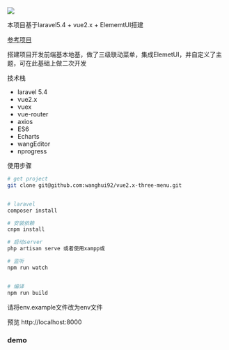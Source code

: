 <img src="https://github.com/wanghui92/vue2.x-three-menu/blob/master/showdemo.gif">

本项目基于laravel5.4 + vue2.x + ElememtUI搭建

<a href="https://github.com/sailengsi/sls-admin" target="_block"> 参考项目 </a>

搭建项目开发前端基本地基，做了三级联动菜单，集成ElemetUI，并自定义了主题，可在此基础上做二次开发

技术栈
- laravel 5.4
- vue2.x
- vuex
- vue-router
- axios
- ES6
- Echarts
- wangEditor
- nprogress

使用步骤
``` bash
# get project
git clone git@github.com:wanghui92/vue2.x-three-menu.git


# laravel
composer install

# 安装依赖
cnpm install

# 启动server
php artisan serve 或者使用xampp或

# 监听
npm run watch


# 编译
npm run build
```

请将env.example文件改为env文件

预览 http://localhost:8000

### demo
